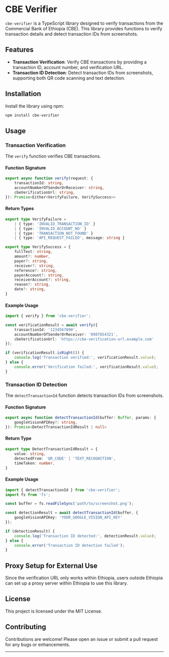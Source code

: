 # CBE Verifier

`cbe-verifier` is a TypeScript library designed to verify transactions from the Commercial Bank of Ethiopia (CBE). This library provides functions to verify transaction details and detect transaction IDs from screenshots.

## Features

- **Transaction Verification**: Verify CBE transactions by providing a transaction ID, account number, and verification URL.
- **Transaction ID Detection**: Detect transaction IDs from screenshots, supporting both QR code scanning and text detection.

## Installation

Install the library using npm:

```bash
npm install cbe-verifier
```

## Usage

### Transaction Verification

The `verify` function verifies CBE transactions.

#### Function Signature

```typescript
export async function verify(request: {
    transactionId: string,
    accountNumberOfSenderOrReceiver: string,
    cbeVerificationUrl: string,
}): Promise<Either<VerifyFailure, VerifySuccess>>
```

#### Return Types

```typescript
export type VerifyFailure =
    | { type: 'INVALID_TRANSACTION_ID' }
    | { type: 'INVALID_ACCOUNT_NO' }
    | { type: 'TRANSACTION_NOT_FOUND' }
    | { type: 'API_REQUEST_FAILED', message: string }

export type VerifySuccess = {
    fullText: string,
    amount?: number,
    payer?: string,
    receiver?: string,
    reference?: string,
    payerAccount?: string,
    receiverAccount?: string,
    reason?: string,
    date?: string,
}
```

#### Example Usage

```typescript
import { verify } from 'cbe-verifier';

const verificationResult = await verify({
    transactionId: '1234567890',
    accountNumberOfSenderOrReceiver: '0987654321',
    cbeVerificationUrl: 'https://cbe-verification-url.example.com'
});

if (verificationResult.isRight()) {
    console.log('Transaction verified:', verificationResult.value);
} else {
    console.error('Verification failed:', verificationResult.value);
}
```

### Transaction ID Detection

The `detectTransactionId` function detects transaction IDs from screenshots.

#### Function Signature

```typescript
export async function detectTransactionId(buffer: Buffer, params: {
    googleVisionAPIKey?: string,
}): Promise<DetectTransactionIdResult | null>
```

#### Return Type

```typescript
export type DetectTransactionIdResult = {
    value: string,
    detectedFrom: 'QR_CODE' | 'TEXT_RECOGNITION',
    timeTaken: number,
}
```

#### Example Usage

```typescript
import { detectTransactionId } from 'cbe-verifier';
import fs from 'fs';

const buffer = fs.readFileSync('path/to/screenshot.png');

const detectionResult = await detectTransactionId(buffer, {
    googleVisionAPIKey: 'YOUR_GOOGLE_VISION_API_KEY'
});

if (detectionResult) {
    console.log('Transaction ID detected:', detectionResult.value);
} else {
    console.error('Transaction ID detection failed');
}
```

## Proxy Setup for External Use

Since the verification URL only works within Ethiopia, users outside Ethiopia can set up a proxy server within Ethiopia to use this library.

## License

This project is licensed under the MIT License.

## Contributing

Contributions are welcome! Please open an issue or submit a pull request for any bugs or enhancements.

---

